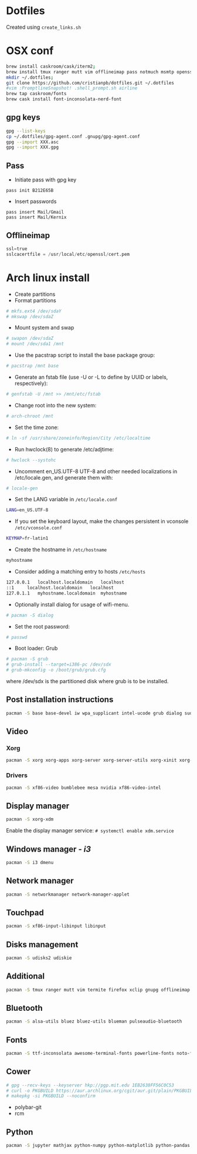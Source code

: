 # Dotfiles

Created using `create_links.sh`

# OSX conf

```bash
brew install caskroom/cask/iterm2;
brew install tmux ranger mutt vim offlineimap pass notmuch msmtp openssh ctags gpg-agent;
mkdir ~/.dotfiles;
git clone https://github.com/cristianpb/dotfiles.git ~/.dotfiles
#vim :PromptlineSnapshot! .shell_prompt.sh airline
brew tap caskroom/fonts
brew cask install font-inconsolata-nerd-font
```

## gpg keys

```bash
gpg --list-keys
cp ~/.dotfiles/gpg-agent.conf .gnupg/gpg-agent.conf
gpg --import XXX.asc
gpg --import XXX.gpg
```

## Pass

* Initiate pass with gpg key
```
pass init B212E65B
```
* Insert passwords
```
pass insert Mail/Gmail
pass insert Mail/Kernix
```

## Offlineimap

```python
ssl=true
sslcacertfile = /usr/local/etc/openssl/cert.pem
```

# Arch linux install

* Create partitions
* Format partitions

```bash
# mkfs.ext4 /dev/sdaY
# mkswap /dev/sdaZ
```

* Mount system and swap

```bash
# swapon /dev/sdaZ
# mount /dev/sda1 /mnt
```

* Use the pacstrap script to install the base package group:

```bash
# pacstrap /mnt base
```

* Generate an fstab file (use -U or -L to define by UUID or labels, respectively):

```bash
# genfstab -U /mnt >> /mnt/etc/fstab
```

* Change root into the new system:

```bash
# arch-chroot /mnt
```

* Set the time zone:

```bash
# ln -sf /usr/share/zoneinfo/Region/City /etc/localtime
```

* Run hwclock(8) to generate /etc/adjtime:

```bash
# hwclock --systohc
```

* Uncomment en_US.UTF-8 UTF-8 and other needed localizations in /etc/locale.gen, and generate them with:

```bash
# locale-gen
```

* Set the LANG variable in `/etc/locale.conf`

```bash
LANG=en_US.UTF-8
```

* If you set the keyboard layout, make the changes persistent in vconsole `/etc/vconsole.conf`

```bash
KEYMAP=fr-latin1
```

* Create the hostname in `/etc/hostname`

```bash
myhostname
```

* Consider adding a matching entry to hosts `/etc/hosts`

```bash
127.0.0.1	localhost.localdomain	localhost
::1		localhost.localdomain	localhost
127.0.1.1	myhostname.localdomain	myhostname
```

* Optionally install dialog for usage of wifi-menu.

```bash
# pacman -S dialog
```

* Set the root password:

```bash
# passwd
```

* Boot loader: Grub

```bash
# pacman -S grub
# grub-install --target=i386-pc /dev/sdx
# grub-mkconfig -o /boot/grub/grub.cfg
```

where /dev/sdx is the partitioned disk where grub is to be installed. 

## Post installation instructions

```bash
pacman -S base base-devel iw wpa_supplicant intel-ucode grub dialog sudo
```

## Video

### Xorg

```bash
pacman -S xorg xorg-apps xorg-server xorg-server-utils xorg-xinit xorg-xinit
```

### Drivers

```bash
pacman -S xf86-video bumblebee mesa nvidia xf86-video-intel
```

## Display manager

```bash
pacman -S xorg-xdm
```

Enable the display manager service: `# systemctl enable xdm.service`

## Windows manager - *i3*

```bash
pacman -S i3 dmenu
```

## Network manager

```bash
pacman -S networkmanager network-manager-applet
```

## Touchpad

```bash
pacman -S xf86-input-libinput libinput
```

## Disks management

```bash
pacman -S udisks2 udiskie
```

## Additional

```bash
pacman -S tmux ranger mutt vim termite firefox xclip gnupg offlineimap pass notmuch notmuch-mutt msmtp dunst sxiv rsync zathura zathura-pdf-poppler zathura-djvu rofi inkscape gvfs feh libreoffice-still filezilla pavucontrol openssh w3m ctags arandr unclutter mpd 
```

## Bluetooth

```bash
pacman -S alsa-utils bluez bluez-utils blueman pulseaudio-bluetooth
```

## Fonts

```bash
pacman -S ttf-inconsolata awesome-terminal-fonts powerline-fonts noto-fonts-emoji
```

## Cower

```bash
# gpg --recv-keys --keyserver hkp://pgp.mit.edu 1EB2638FF56C0C53
# curl -o PKGBUILD https://aur.archlinux.org/cgit/aur.git/plain/PKGBUILD?h=cower
# makepkg -si PKGBUILD --noconfirm
```

* polybar-git
* rcm

## Python

```bash
pacman -S jupyter mathjax python-numpy python-matplotlib python-pandas
```
